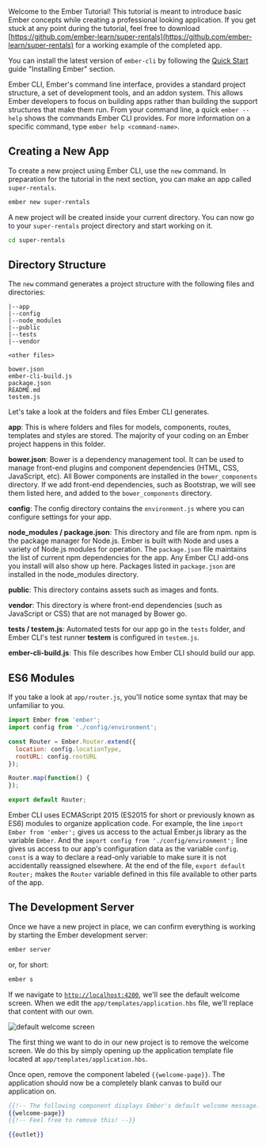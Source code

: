 Welcome to the Ember Tutorial!
This tutorial is meant to introduce basic Ember concepts while creating a professional looking application.
If you get stuck at any point during the tutorial, feel free to download [https://github.com/ember-learn/super-rentals](https://github.com/ember-learn/super-rentals) for a working example of the completed app.

You can install the latest version of `ember-cli` by following the [Quick Start](../getting-started/quick-start/#toc_install-ember) guide "Installing Ember" section.

Ember CLI, Ember's command line interface, provides a standard project
structure, a set of development tools, and an addon system.
This allows Ember developers to focus on building apps rather
than building the support structures that make them run.
From your command line, a quick `ember --help` shows
the commands Ember CLI provides. For more information on a specific command,
type `ember help <command-name>`.

## Creating a New App

To create a new project using Ember CLI, use the `new` command. In preparation
for the tutorial in the next section, you can make an app called `super-rentals`.

```bash
ember new super-rentals
```

A new project will be created inside your current directory. You can now go to
your `super-rentals` project directory and start working on it.

```bash
cd super-rentals
```

## Directory Structure

The `new` command generates a project structure with the following files and
directories:

```text
|--app
|--config
|--node_modules
|--public
|--tests
|--vendor

<other files>

bower.json
ember-cli-build.js
package.json
README.md
testem.js
```

Let's take a look at the folders and files Ember CLI generates.

**app**: This is where folders and files for models, components, routes,
templates and styles are stored. The majority of your coding on an Ember
project happens in this folder.

**bower.json**: Bower is a dependency management tool.
It can be used to manage front-end plugins and component dependencies
(HTML, CSS, JavaScript, etc).  All Bower components are installed in the
`bower_components` directory. If we add front-end dependencies, such as
Bootstrap, we will see them listed here, and added to the
`bower_components` directory.

**config**: The config directory contains the `environment.js` where you can
configure settings for your app.

**node_modules / package.json**: This directory and file are from npm.
npm is the package manager for Node.js. Ember is built with Node and uses a
variety of Node.js modules for operation. The `package.json` file maintains the
list of current npm dependencies for the app.  Any Ember CLI
add-ons you install will also show up here. Packages listed in `package.json`
are installed in the node_modules directory.

**public**: This directory contains assets such as images and fonts.

**vendor**: This directory is where front-end dependencies (such as JavaScript
or CSS) that are not managed by Bower go.

**tests / testem.js**: Automated tests for our app go in the `tests` folder,
and Ember CLI's test runner **testem** is configured in `testem.js`.

**ember-cli-build.js**: This file describes how Ember CLI should build our app.

## ES6 Modules

If you take a look at `app/router.js`, you'll notice some syntax that may be
unfamiliar to you.

```javascript {data-filename=app/router.js}
import Ember from 'ember';
import config from './config/environment';

const Router = Ember.Router.extend({
  location: config.locationType,
  rootURL: config.rootURL
});

Router.map(function() {
});

export default Router;
```

Ember CLI uses ECMAScript 2015 (ES2015 for short or previously known as ES6) modules to organize application
code.
For example, the line `import Ember from 'ember';` gives us access to the actual
Ember.js library as the variable `Ember`. And the `import config from
'./config/environment';` line gives us access to our app's configuration data
as the variable `config`. `const` is a way to declare a read-only variable to make
sure it is not accidentally reassigned elsewhere. At the end of the file,
`export default Router;` makes the `Router` variable defined in this file available
to other parts of the app.


## The Development Server

Once we have a new project in place, we can confirm everything is working by
starting the Ember development server:

```bash
ember server
```

or, for short:

```bash
ember s
```

If we navigate to [`http://localhost:4200`](http://localhost:4200), we'll see the default welcome screen.
When we edit the `app/templates/application.hbs` file, we'll replace that content with our own.

![default welcome screen](/images/ember-cli/default-welcome-page.png)

The first thing we want to do in our new project is to remove the welcome screen.
We do this by simply opening up the application template file located at `app/templates/application.hbs`.

Once open, remove the component labeled `{{welcome-page}}`.
The application should now be a completely blank canvas to build our application on.

```handlebars {data-filename=app/templates/application.hbs data-diff="-1,-2,-3"}
{{!-- The following component displays Ember's default welcome message. --}}
{{welcome-page}}
{{!-- Feel free to remove this! --}}

{{outlet}}

```

<!-- eof - needed for pages that end in a code block  -->
